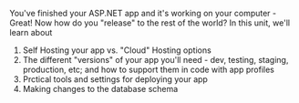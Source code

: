 You've finished your ASP.NET app and it's working on your computer - Great!  Now how do you "release" to the rest of the world?  In this unit, we'll learn about 

1. Self Hosting your app vs. "Cloud" Hosting options
2. The different "versions" of your app you'll need - dev, testing, staging, production, etc;
and how to support them in code with app profiles
3. Prctical tools and settings for deploying your app
4. Making changes to the database schema